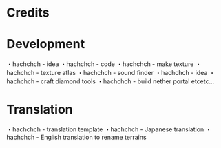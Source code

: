 # Credits
# Development
・hachchch - idea
・hachchch - code
・hachchch - make texture
・hachchch - texture atlas
・hachchch - sound finder
・hachchch - idea
・hachchch - craft diamond tools
・hachchch - build nether portal etcetc...
# Translation
・hachchch - translation template
・hachchch - Japanese translation
・hachchch - English translation to rename terrains
